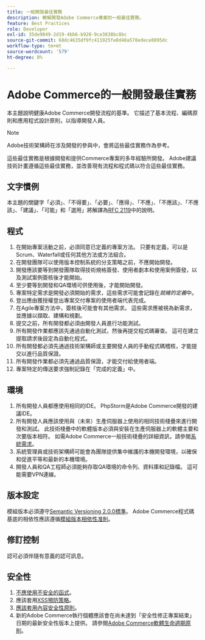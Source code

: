```yaml
---
title: 一般開發最佳實務
description: 瞭解開發Adobe Commerce專案的一般最佳實務。
feature: Best Practices
role: Developer
exl-id: 35de9849-2d19-4bb6-b920-9ce3838bc8bc
source-git-commit: 68dc4635df9fc411925fe0d48a578edece8895dc
workflow-type: tm+mt
source-wordcount: '579'
ht-degree: 0%

---
```


# Adobe Commerce的一般開發最佳實務

本主題說明健康Adobe Commerce開發流程的基準。 它描述了基本流程、編碼原則和應用程式設計原則，以指導開發人員。

>[!NOTE]
>
>Adobe技術架構師在涉及開發的參與中，會將這些最佳實務作為參考。

這些最佳實務是根據開發和提供Commerce專案的多年經驗所開發。 Adobe建議技術計畫遵循這些最佳實務，並改善現有流程和程式碼以符合這些最佳實務。

## 文字慣例

本主題的關鍵字「必須」、「不得要」、「必要」、「應得」、「不應」、「不應該」、「不應該」、「建議」、「可能」和「選用」將解譯為[RFC 2119](https://datatracker.ietf.org/doc/html/rfc2119)中的說明。

## 程式

1. 在開始專案活動之前，必須同意已定義的專案方法。 只要有定義，可以是Scrum、Waterfall或任何其他方法或方法組合。
1. 在開發團隊可以使用版本控制系統的分支策略之前，不應開始開發。
1. 開發應該要等到開發團隊取得技術規格簽發、使用者劇本和使用案例簽發，以及測試案例簽核後才能開始。
1. 至少要等到開發和QA環境可供使用後，才能開始開發。
1. 專案特定需求是開發必須開始的需求，這些需求可能會記錄在&#x200B;_就緒的定義_&#x200B;中。
1. 登出應由獲授權登出專案交付專案的使用者端代表完成。
1. 在Agile專案方法中，簽核後可能會有其他需求。 這些需求應被視為新需求，並應據以擷取、建構和規劃。
1. 提交之前，所有開發都必須由開發人員進行功能測試。
1. 所有開發作業都應該先通過自動化測試，然後再提交程式碼審查。 這可在建立提取請求後設定為自動化程式。
1. 所有開發都必須先通過技術架構師或主要開發人員的手動程式碼稽核，才能提交以進行品質保證。
1. 所有開發作業都必須先通過品質保證，才能交付給使用者端。
1. 專案特定的傳送要求強制記錄在「完成的定義」中。

## 環境

1. 所有開發人員都應使用相同的IDE。 PhpStorm是Adobe Commerce開發的建議IDE。
1. 所有開發人員應該使用與（未來）生產伺服器上使用的相同技術棧疊來進行開發和測試。 此技術棧疊中的軟體版本必須與安裝在生產伺服器上的軟體主要和次要版本相符。 如需Adobe Commerce一般技術棧疊的詳細資訊，請參閱[系統需求](../../../installation/system-requirements.md)。
1. 系統管理員或技術架構師可能會為團隊提供集中維護的本機開發環境，以確保和促進平等和最新的本機環境。
1. 開發人員和QA工程師必須能夠存取QA環境的命令列、資料庫和記錄檔。 這可能需要VPN連線。

## 版本設定

模組版本必須遵守[Semantic Versioning 2.0.0標準](https://semver.org/)。
Adobe Commerce程式碼基底的相依性應該遵循[模組版本相依性准則](https://developer.adobe.com/commerce/php/development/versioning/dependencies/)。

## 修訂控制

認可必須伴隨有意義的認可訊息。

## 安全性

1. [不應使用不安全的函式](https://developer.adobe.com/commerce/php/development/security/non-secure-functions/)。
1. 應該套用[XSS預防策略](https://developer.adobe.com/commerce/php/development/security/cross-site-scripting/)。
1. [應該套用內容安全性原則](https://developer.adobe.com/commerce/php/development/security/content-security-policies/)。
1. 新的Adobe Commerce執行個體應該會在尚未達到「安全性修正專案結束」日期的最新安全性版本上提供。 請參閱[Adobe Commerce軟體生命週期原則](../../../release/lifecycle-policy.md)。
